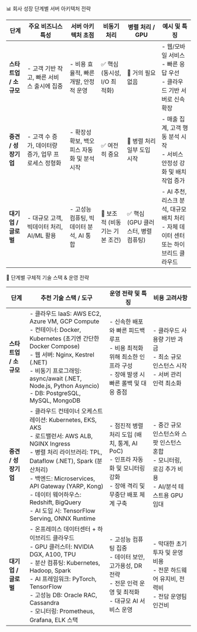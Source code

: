 📊 회사 성장 단계별 서버 아키텍처 전략

| **단계**         | **주요 비즈니스 특성**                  | **서버 아키텍처 초점**             | **비동기 처리**          | **병렬 처리 / GPU**         | **예시 및 특징**                                             |
| -------------- | ------------------------------- | -------------------------- | ------------------- | ----------------------- | ------------------------------------------------------- |
| **스타트업 / 소규모** | - 고객 기반 작고, 빠른 서비스 출시에 집중       | - 비용 효율적, 빠른 개발, 안정적 운영    | ✅ 핵심 (동시성, I/O 최적화) | 🔷 거의 필요 없음             | - 웹/모바일 서비스<br>- 빠른 응답 우선<br>- 클라우드 기반 서버로 신속 확장        |
| **중견 / 성장기업**  | - 고객 수 증가, 데이터량 증가, 업무 프로세스 정형화 | - 확장성 확보, 백오피스 자동화 및 분석 시작 | ✅ 여전히 중요            | 🔷 병렬 처리 일부 도입 시작       | - 매출 집계, 고객 행동 분석 시작<br>- 서비스 안정성 강화 및 배치 작업 증가         |
| **대기업 / 글로벌**  | - 대규모 고객, 빅데이터 처리, AI/ML 활용     | - 고성능 컴퓨팅, 빅데이터 분석, AI 통합  | 🔷 보조적 (비동기는 기본 조건) | ✅ 핵심 (GPU 클러스터, 병렬 컴퓨팅) | - AI 추천, 리스크 분석, 대규모 배치 처리<br>- 자체 데이터 센터 또는 하이브리드 클라우드 |


📌 단계별 구체적 기술 스택 & 운영 전략

| 단계             | 추천 기술 스택 / 도구                                                                                                                                                                                                                                                         | 운영 전략 및 특징                                                                       | 비용 고려사항                                                             |
| -------------- | --------------------------------------------------------------------------------------------------------------------------------------------------------------------------------------------------------------------------------------------------------------------- | -------------------------------------------------------------------------------- | ------------------------------------------------------------------- |
| **스타트업 / 소규모** | - 클라우드 IaaS: AWS EC2, Azure VM, GCP Compute<br>- 컨테이너: Docker, Kubernetes (초기엔 간단한 Docker Compose)<br>- 웹 서버: Nginx, Kestrel (.NET)<br>- 비동기 프로그래밍: async/await (.NET, Node.js, Python Asyncio)<br>- DB: PostgreSQL, MySQL, MongoDB                                   | - 신속한 배포와 빠른 피드백 루프<br>- 비용 최적화 위해 최소한 인프라 구성<br>- 장애 발생 시 빠른 롤백 및 대응 중점         | - 클라우드 사용량 기반 과금<br>- 최소 규모 인스턴스 시작<br>- 서버 관리 인력 최소화               |
| **중견 / 성장기업**  | - 클라우드 컨테이너 오케스트레이션: Kubernetes, EKS, AKS<br>- 로드밸런서: AWS ALB, NGINX Ingress<br>- 병렬 처리 라이브러리: TPL, Dataflow (.NET), Spark (분산처리)<br>- 백엔드: Microservices, API Gateway (YARP, Kong)<br>- 데이터 웨어하우스: Redshift, BigQuery<br>- AI 도입 시: TensorFlow Serving, ONNX Runtime | - 점진적 병렬 처리 도입 (배치, 통계, AI PoC)<br>- 인프라 자동화 및 모니터링 강화<br>- 장애 격리 및 무중단 배포 체계 구축 | - 중간 규모 인스턴스와 스팟 인스턴스 혼합<br>- 모니터링, 로깅 추가 비용<br>- AI/분석 테스트용 GPU 임대 |
| **대기업 / 글로벌**  | - 온프레미스 데이터센터 + 하이브리드 클라우드<br>- GPU 클러스터: NVIDIA DGX, A100, TPU<br>- 분산 컴퓨팅: Kubernetes, Hadoop, Spark<br>- AI 프레임워크: PyTorch, TensorFlow<br>- 고성능 DB: Oracle RAC, Cassandra<br>- 모니터링: Prometheus, Grafana, ELK 스택                                                   | - 고성능 컴퓨팅 집중<br>- 데이터 보안, 고가용성, DR 전략<br>- 전문 인력 운영 및 최적화<br>- 대규모 AI 서비스 운영     | - 막대한 초기 투자 및 운영 비용<br>- 전문 하드웨어 유지비, 전력비<br>- 전담 운영팀 인건비           |
